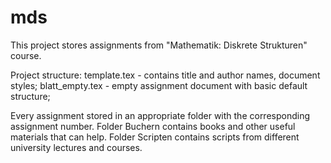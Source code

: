 # mds
This project stores assignments from "Mathematik: Diskrete Strukturen" course.

Project structure:
template.tex - contains title and author names, document styles;
blatt_empty.tex - empty assignment document with basic default structure;

Every assignment stored in an appropriate folder with the corresponding assignment number.
Folder Buchern contains books and other useful materials that can help. 
Folder Scripten contains scripts from different university lectures and courses.
